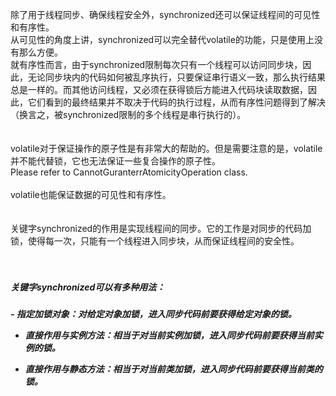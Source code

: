 除了用于线程同步、确保线程安全外，synchronized还可以保证线程间的可见性和有序性。<br/>
从可见性的角度上讲，synchronized可以完全替代volatile的功能，只是使用上没有那么方便。<br/>
就有序性而言，由于synchronized限制每次只有一个线程可以访问同步块，因此，无论同步块内的代码如何被乱序执行，只要保证串行语义一致，那么执行结果总是一样的。而其他访问线程，又必须在获得锁后方能进入代码块读取数据，因此，它们看到的最终结果并不取决于代码的执行过程，从而有序性问题得到了解决（换言之，被synchronized限制的多个线程是串行执行的）。<br/>
<br/>
<br/>
volatile对于保证操作的原子性是有非常大的帮助的。但是需要注意的是，volatile并不能代替锁，它也无法保证一些复合操作的原子性。<br/>
Please refer to CannotGuranterrAtomicityOperation class.<br/>
<br/>
volatile也能保证数据的可见性和有序性。<br/>
<br/>
<br/>
关键字synchronized的作用是实现线程间的同步。它的工作是对同步的代码加锁，使得每一次，只能有一个线程进入同步块，从而保证线程间的安全性。<br/>
<br/>
<br/>
<h5>关键字synchronized可以有多种用法：<h5>
- 指定加锁对象：对给定对象加锁，进入同步代码前要获得给定对象的锁。

- 直接作用与实例方法：相当于对当前实例加锁，进入同步代码前要获得当前实例的锁。

- 直接作用与静态方法：相当于对当前类加锁，进入同步代码前要获得当前类的锁。